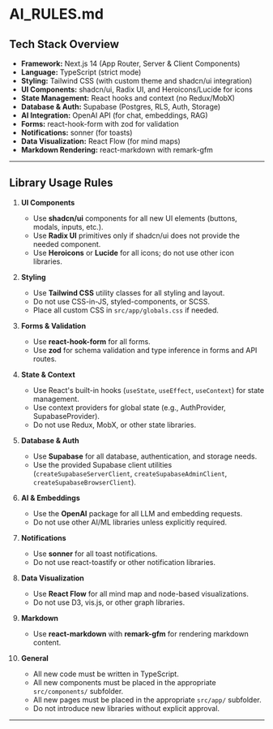 # AI_RULES.md

## Tech Stack Overview

- **Framework:** Next.js 14 (App Router, Server & Client Components)
- **Language:** TypeScript (strict mode)
- **Styling:** Tailwind CSS (with custom theme and shadcn/ui integration)
- **UI Components:** shadcn/ui, Radix UI, and Heroicons/Lucide for icons
- **State Management:** React hooks and context (no Redux/MobX)
- **Database & Auth:** Supabase (Postgres, RLS, Auth, Storage)
- **AI Integration:** OpenAI API (for chat, embeddings, RAG)
- **Forms:** react-hook-form with zod for validation
- **Notifications:** sonner (for toasts)
- **Data Visualization:** React Flow (for mind maps)
- **Markdown Rendering:** react-markdown with remark-gfm

---

## Library Usage Rules

1. **UI Components**
   - Use **shadcn/ui** components for all new UI elements (buttons, modals, inputs, etc.).
   - Use **Radix UI** primitives only if shadcn/ui does not provide the needed component.
   - Use **Heroicons** or **Lucide** for all icons; do not use other icon libraries.

2. **Styling**
   - Use **Tailwind CSS** utility classes for all styling and layout.
   - Do not use CSS-in-JS, styled-components, or SCSS.
   - Place all custom CSS in `src/app/globals.css` if needed.

3. **Forms & Validation**
   - Use **react-hook-form** for all forms.
   - Use **zod** for schema validation and type inference in forms and API routes.

4. **State & Context**
   - Use React's built-in hooks (`useState`, `useEffect`, `useContext`) for state management.
   - Use context providers for global state (e.g., AuthProvider, SupabaseProvider).
   - Do not use Redux, MobX, or other state libraries.

5. **Database & Auth**
   - Use **Supabase** for all database, authentication, and storage needs.
   - Use the provided Supabase client utilities (`createSupabaseServerClient`, `createSupabaseAdminClient`, `createSupabaseBrowserClient`).

6. **AI & Embeddings**
   - Use the **OpenAI** package for all LLM and embedding requests.
   - Do not use other AI/ML libraries unless explicitly required.

7. **Notifications**
   - Use **sonner** for all toast notifications.
   - Do not use react-toastify or other notification libraries.

8. **Data Visualization**
   - Use **React Flow** for all mind map and node-based visualizations.
   - Do not use D3, vis.js, or other graph libraries.

9. **Markdown**
   - Use **react-markdown** with **remark-gfm** for rendering markdown content.

10. **General**
    - All new code must be written in TypeScript.
    - All new components must be placed in the appropriate `src/components/` subfolder.
    - All new pages must be placed in the appropriate `src/app/` subfolder.
    - Do not introduce new libraries without explicit approval.

---